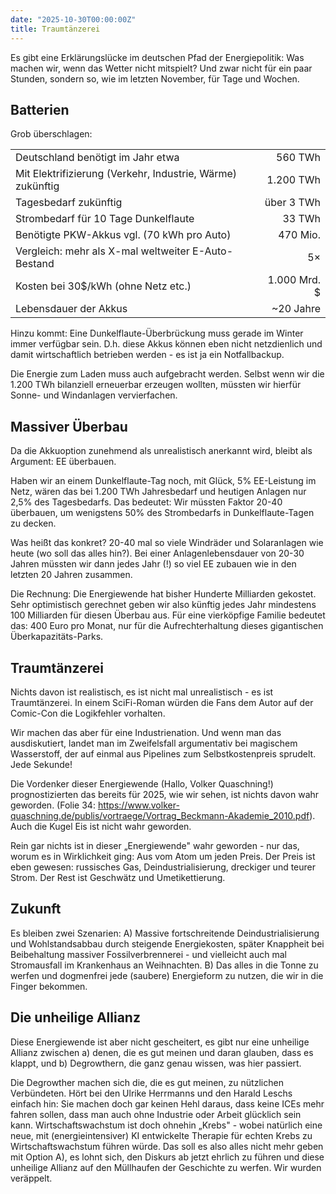 ```yaml
---
date: "2025-10-30T00:00:00Z"
title: Traumtänzerei
---
```


Es gibt eine Erklärungslücke im deutschen Pfad der Energiepolitik: Was machen wir, wenn das Wetter nicht mitspielt?
Und zwar nicht für ein paar Stunden, sondern so, wie im letzten November, für Tage und Wochen.

## Batterien

Grob überschlagen:

| | |
|---|---:|
| Deutschland benötigt im Jahr etwa | 560 TWh |
| Mit Elektrifizierung (Verkehr, Industrie, Wärme) zukünftig | 1.200 TWh |
| Tagesbedarf zukünftig | über 3 TWh |
| Strombedarf für 10 Tage Dunkelflaute | 33 TWh |
| Benötigte PKW-Akkus vgl. (70 kWh pro Auto) | 470 Mio. |
| Vergleich: mehr als X-mal weltweiter E-Auto-Bestand | 5× |
| Kosten bei 30$/kWh (ohne Netz etc.) | 1.000 Mrd. $ |
| Lebensdauer der Akkus | ~20 Jahre |

Hinzu kommt: Eine Dunkelflaute-Überbrückung muss gerade im Winter immer verfügbar sein. D.h. diese Akkus können eben nicht netzdienlich und damit wirtschaftlich betrieben werden - es ist ja ein Notfallbackup.

Die Energie zum Laden muss auch aufgebracht werden. Selbst wenn wir die 1.200 TWh bilanziell erneuerbar erzeugen wollten, müssten wir hierfür Sonne- und Windanlagen vervierfachen.

## Massiver Überbau

Da die Akkuoption zunehmend als unrealistisch anerkannt wird, bleibt als Argument: EE überbauen. 

Haben wir an einem Dunkelflaute-Tag noch, mit Glück, 5% EE-Leistung im Netz, wären das bei 1.200 TWh Jahresbedarf und heutigen Anlagen nur 2,5% des Tagesbedarfs. Das bedeutet: Wir müssten Faktor 20-40 überbauen, um wenigstens 50% des Strombedarfs in Dunkelflaute-Tagen zu decken. 

Was heißt das konkret? 20-40 mal so viele Windräder und Solaranlagen wie heute (wo soll das alles hin?). Bei einer Anlagenlebensdauer von 20-30 Jahren müssten wir dann jedes Jahr (!) so viel EE zubauen wie in den letzten 20 Jahren zusammen. 

Die Rechnung: Die Energiewende hat bisher Hunderte Milliarden gekostet. Sehr optimistisch gerechnet geben wir also künftig jedes Jahr mindestens 100 Milliarden für diesen Überbau aus. Für eine vierköpfige Familie bedeutet das: 400 Euro pro Monat, nur für die Aufrechterhaltung dieses gigantischen Überkapazitäts-Parks.

## Traumtänzerei

Nichts davon ist realistisch, es ist nicht mal unrealistisch - es ist Traumtänzerei. In einem SciFi-Roman würden die Fans dem Autor auf der Comic-Con die Logikfehler vorhalten.

Wir machen das aber für eine Industrienation. Und wenn man das ausdiskutiert, landet man im Zweifelsfall argumentativ bei magischem Wasserstoff, der auf einmal aus Pipelines zum Selbstkostenpreis sprudelt. Jede Sekunde!

Die Vordenker dieser Energiewende (Hallo, Volker Quaschning!) prognostizierten das bereits für 2025, wie wir sehen, ist nichts davon wahr geworden. (Folie 34: https://www.volker-quaschning.de/publis/vortraege/Vortrag_Beckmann-Akademie_2010.pdf). Auch die Kugel Eis ist nicht wahr geworden. 

Rein gar nichts ist in dieser „Energiewende" wahr geworden - nur das, worum es in Wirklichkeit ging: Aus vom Atom um jeden Preis. Der Preis ist eben gewesen: russisches Gas, Deindustrialisierung, dreckiger und teurer Strom. Der Rest ist Geschwätz und Umetikettierung.

## Zukunft

Es bleiben zwei Szenarien:
A) Massive fortschreitende Deindustrialisierung und Wohlstandsabbau durch steigende Energiekosten, später Knappheit bei Beibehaltung massiver Fossilverbrennerei - und vielleicht auch mal Stromausfall im Krankenhaus an Weihnachten.
B) Das alles in die Tonne zu werfen und dogmenfrei jede (saubere) Energieform zu nutzen, die wir in die Finger bekommen.

## Die unheilige Allianz

Diese Energiewende ist aber nicht gescheitert, es gibt nur eine unheilige Allianz zwischen a) denen, die es gut meinen und daran glauben, dass es klappt, und b) Degrowthern, die ganz genau wissen, was hier passiert.

Die Degrowther machen sich die, die es gut meinen, zu nützlichen Verbündeten. Hört bei den Ulrike Herrmanns und den Harald Leschs einfach hin: Sie machen doch gar keinen Hehl daraus, dass keine ICEs mehr fahren sollen, dass man auch ohne Industrie oder Arbeit glücklich sein kann. Wirtschaftswachstum ist doch ohnehin „Krebs" - wobei natürlich eine neue, mit  (energieintensiver) KI entwickelte Therapie für echten Krebs zu Wirtschaftswachstum führen würde. Das soll es also alles nicht mehr geben mit Option A), es lohnt sich, den Diskurs ab jetzt ehrlich zu führen und diese unheilige Allianz auf den Müllhaufen der Geschichte zu werfen. Wir wurden veräppelt.